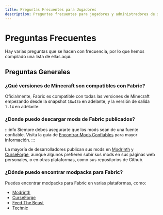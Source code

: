 ```yaml
---
title: Preguntas Frecuentes para Jugadores
description: Preguntas frecuentes para jugadores y administradores de servidores relacionadas con Fabric.
---
```


# Preguntas Frecuentes

Hay varias preguntas que se hacen con frecuencia, por lo que hemos compilado una lista de ellas aquí.

## Preguntas Generales

### ¿Qué versiones de Minecraft son compatibles con Fabric?

Oficialmente, Fabric es compatible con todas las versiones de Minecraft empezando desde la snapshot `18w43b` en adelante, y la versión de salida `1.14` en adelante.

### ¿Donde puedo descargar mods de Fabric publicados?

:::info
Siempre debes asegurarte que los mods sean de una fuente confiable. Visita la guía de [Encontrar Mods Confiables](./finding-mods) para mayor información.
:::

La mayoría de desarrolladores publican sus mods en [Modrinth](https://modrinth.com/mods?g=categories:%27fabric%27) y [CurseForge](https://www.curseforge.com/minecraft/search?page=1&pageSize=20&sortType=1&class=mc-mods&gameFlavorsIds=4), aunque algunos prefieren subir sus mods en sus páginas web personales, o en otras plataformas, como sus repositorios de Github.

### ¿Dónde puedo encontrar modpacks para Fabric?

Puedes encontrar modpacks para Fabric en varias plataformas, como:

- [Modrinth](https://modrinth.com/modpacks?g=categories:%27fabric%27)
- [CurseForge](https://www.curseforge.com/minecraft/search?class=modpacks&gameVersionTypeId=4)
- [Feed The Beast](https://www.feed-the-beast.com/ftb-app)
- [Technic](https://www.technicpack.net/modpacks)
